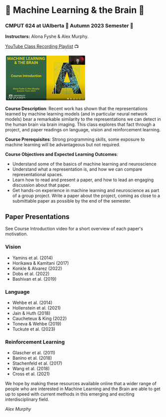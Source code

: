# 🤖 Machine Learning & the Brain 🧠
### CMPUT 624 at UAlberta 🏫 Autumn 2023 Semester 🍁

**Instructors:** Alona Fyshe & Alex Murphy.

[YouTube Class Recording Playlist](https://www.youtube.com/playlist?list=PLd84JoQefmk46BRMKi0ZUaRAgw9_hBIO9) 📺

[![Video](https://github.com/Alxmrphi/ml_and_brain_2023/blob/main/CourseIntroScreenshot.png)](https://www.youtube.com/watch?v=cUKrp5cKxN4&list=PLd84JoQefmk46BRMKi0ZUaRAgw9_hBIO9&index=1&t=9s)


**Course Description**: Recent work has shown that the representations learned by machine
learning models (and in particular neural network models) bear a remarkable similarity to the
representations we can detect in the human brain via brain imaging. This class explores that
fact through a project, and paper readings on language, vision and reinforcement learning.

**Course Prerequisites**: Strong programming skills, some exposure to machine learning will
be advantageous but not required.

**Course Objectives and Expected Learning Outcomes**:
* Understand some of the basics of machine learning and neuroscience
* Understand what a representation is, and how we can compare representational
spaces.
* Learn how to read and present a paper, and how to lead an engaging discussion
about that paper.
* Get hands-on experience in machine learning and neuroscience as part of a group
project.
   Write a paper about the project, coming as close to a submittable paper as possible
by the end of the semester.

## Paper Presentations
See Course Introduction video for a short overview of each paper's motivation.
### Vision
* Yamins et al. (2014)
* Horikawa & Kamitani (2017)
* Konkle & Alvarez (2022)
* Dobs et al. (2022)
* Bashivan et al. (2019)

### Language 
* Wehbe et al. (2014)
* Hollenstein et al. (2021)
* Jain & Huth (2018)
* Caucheteux & King (2022)
* Toneva & Wehbe (2019)
* Tuckute et al. (2023)

### Reinforcement Learning
* Glascher et al. (2011)
* Banino et al. (2018)
* Stachenfeld et al. (2017)
* Wang et al. (2018)
* Cross et al. (2021)

We hope by making these resources available online that a wider range of people who are interested in Machine Learning and the Brain are able to get up to speed with current methods in this emerging and exciting interdisciplinary field.

_Alex Murphy_
